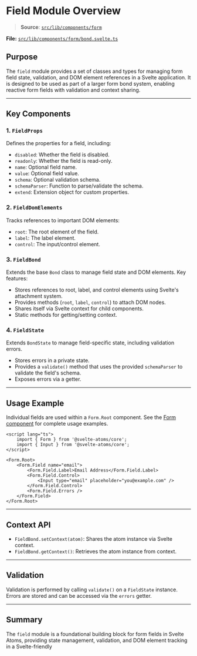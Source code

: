 # Field Module Overview

> **Source**: [`src/lib/components/form`](../../src/lib/components/form)

**File:** [`src/lib/components/form/bond.svelte.ts`](../../src/lib/components/form/bond.svelte.ts)

## Purpose

The `field` module provides a set of classes and types for managing form field state, validation, and DOM element references in a Svelte application. It is designed to be used as part of a larger form bond system, enabling reactive form fields with validation and context sharing.

---

## Key Components

### 1. `FieldProps`

Defines the properties for a field, including:

- `disabled`: Whether the field is disabled.
- `readonly`: Whether the field is read-only.
- `name`: Optional field name.
- `value`: Optional field value.
- `schema`: Optional validation schema.
- `schemaParser`: Function to parse/validate the schema.
- `extend`: Extension object for custom properties.

### 2. `FieldDomElements`

Tracks references to important DOM elements:

- `root`: The root element of the field.
- `label`: The label element.
- `control`: The input/control element.

### 3. `FieldBond`

Extends the base `Bond` class to manage field state and DOM elements. Key features:

- Stores references to root, label, and control elements using Svelte's attachment system.
- Provides methods (`root`, `label`, `control`) to attach DOM nodes.
- Shares itself via Svelte context for child components.
- Static methods for getting/setting context.

### 4. `FieldState`

Extends `BondState` to manage field-specific state, including validation errors.

- Stores errors in a private state.
- Provides a `validate()` method that uses the provided `schemaParser` to validate the field's schema.
- Exposes errors via a getter.

---

## Usage Example

Individual fields are used within a `Form.Root` component. See the [Form component](./form.md) for complete usage examples.

```svelte
<script lang="ts">
	import { Form } from '@svelte-atoms/core';
	import { Input } from '@svelte-atoms/core';
</script>

<Form.Root>
	<Form.Field name="email">
		<Form.Field.Label>Email Address</Form.Field.Label>
		<Form.Field.Control>
			<Input type="email" placeholder="you@example.com" />
		</Form.Field.Control>
		<Form.Field.Errors />
	</Form.Field>
</Form.Root>
```

---

## Context API

- `FieldBond.setContext(atom)`: Shares the atom instance via Svelte context.
- `FieldBond.getContext()`: Retrieves the atom instance from context.

---

## Validation

Validation is performed by calling `validate()` on a `FieldState` instance. Errors are stored and can be accessed via the `errors` getter.

---

## Summary

The `field` module is a foundational building block for form fields in Svelte Atoms, providing state management, validation, and DOM element tracking in a Svelte-friendly
